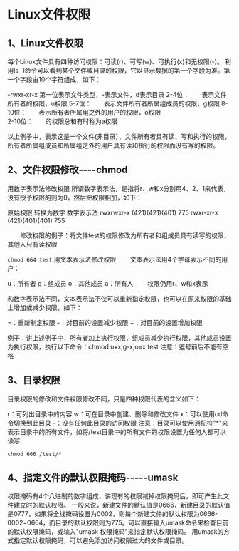 # Linux文件权限

## 1、Linux文件权限

每个Linux文件具有四种访问权限：可读(r)、可写(w)、可执行(x)和无权限(-)。
利用ls -l命令可以看到某个文件或目录的权限，它以显示数据的第一个字段为准。第一个字段由10个字符组成，如下：

-rwxr-xr-x
第一位表示文件类型，-表示文件，d表示目录
2-4位：　　表示文件所有者的权限，u权限
5-7位：　　表示文件所有者所属组成员的权限，g权限
8-10位：　　表示所有者所属组之外的用户的权限，o权限   
2-10位：　　的权限总和有时称为a权限

以上例子中，表示这是一个文件(非目录），文件所有者具有读、写和执行的权限，所有者所属组成员和所属组之外的用户具有读和执行的权限而没有写的权限。

## 2、文件权限修改----chmod

用数字表示法修改权限
所谓数字表示法，是指将r、w和x分别用4、2、1来代表，没有授予权限的则为0，然后把权限相加，如下：

原始权限	 转换为数字	数字表示法
rwxrwxr-x	(421)(421)(401)	775
rwxr-xr-x	(421)(401)(401)	755


　　修改权限的例子：将文件test的权限修改为所有者和组成员具有读写的权限，其他人只有读权限

`chmod 664 test`
用文本表示法修改权限
　　文本表示法用4个字母表示不同的用户：

u：所有者
g：组成员
o：其他成员
a：所有人
　　权限仍用r、w和x表示

和数字表示法不同，文本表示法不仅可以重新指定权限，也可以在原来权限的基础上增加或减少权限，如下：

=：重新制定权限
-：对目前的设置减少权限
+：对目前的设置增加权限

例子：讲上述例子中，所有者加上执行权限，组成员减少执行权限，其他成员设置为执行权限，执行以下命令：chmod u+x,g-x,o=x test
注意：逗号前后不能有空格

## 3、目录权限

目录权限的修改和文件权限修改不同，只是四种权限代表的含义如下：

r：可列出目录中的内容
w：可在目录中创建、删除和修改文件
x：可以使用cd命令切换到此目录
-：没有任何此目录的访问权限
注意：目录可以使用通配符"*"来表示目录中的所有文件，如将/test目录中的所有文件的权限设置为任何人都可以读写

`chmod 666 /test/*`

## 4、指定文件的默认权限掩码-----umask

权限掩码有4个八进制的数字组成，讲现有的权限减掉权限掩码后，即可产生此文件建立时的默认权限。
一般来说，新建文件的默认值是0666，新建目录的默认值是0777，如果将全线掩码设置为0002，则每个新建文件的默认权限为0666-0002=0664，而目录的默认权限则为775。可以直接输入umask命令来检查目前的默认权限掩码，或输入"umask 权限掩码"来指定默认权限掩码。
用umask的方式指定默认权限掩码，可以避免添加访问权限过大的文件或目录。